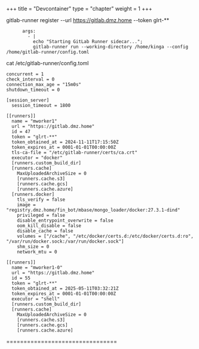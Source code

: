+++
title = "Devcontainer"
type = "chapter"
weight = 1
+++

gitlab-runner register  --url https://gitlab.dmz.home  --token glrt-**

          args:
            - |
              echo "Starting GitLab Runner sidecar...";
              gitlab-runner run --working-directory /home/kinga --config /home/gitlab-runner/config.toml

cat /etc/gitlab-runner/config.toml
```
concurrent = 1
check_interval = 0
connection_max_age = "15m0s"
shutdown_timeout = 0

[session_server]
  session_timeout = 1800

[[runners]]
  name = "mworker1"
  url = "https://gitlab.dmz.home"
  id = 47
  token = "glrt-**"
  token_obtained_at = 2024-11-11T17:15:50Z
  token_expires_at = 0001-01-01T00:00:00Z
  tls-ca-file = "/etc/gitlab-runner/certs/ca.crt"
  executor = "docker"
  [runners.custom_build_dir]
  [runners.cache]
    MaxUploadedArchiveSize = 0
    [runners.cache.s3]
    [runners.cache.gcs]
    [runners.cache.azure]
  [runners.docker]
    tls_verify = false
    image = "registry.dmz.home/fin_bot/mbase/mongo_loader/docker:27.3.1-dind"
    privileged = false
    disable_entrypoint_overwrite = false
    oom_kill_disable = false
    disable_cache = false
    volumes = ["/cache", "/etc/docker/certs.d:/etc/docker/certs.d:ro", "/var/run/docker.sock:/var/run/docker.sock"]
    shm_size = 0
    network_mtu = 0

[[runners]]
  name = "mworker1-0"
  url = "https://gitlab.dmz.home"
  id = 55
  token = "glrt-**"
  token_obtained_at = 2025-05-11T03:32:21Z
  token_expires_at = 0001-01-01T00:00:00Z
  executor = "shell"
  [runners.custom_build_dir]
  [runners.cache]
    MaxUploadedArchiveSize = 0
    [runners.cache.s3]
    [runners.cache.gcs]
    [runners.cache.azure]
```
================================
